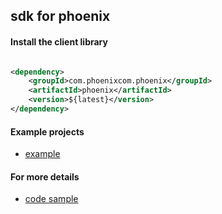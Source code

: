 ## sdk for phoenix

#### Install the client library

```xml

<dependency>
    <groupId>com.phoenixcom.phoenix</groupId>
    <artifactId>phoenix</artifactId>
    <version>${latest}</version>
</dependency>
```

#### Example projects

* [example]()

#### For more details

* [code sample]()